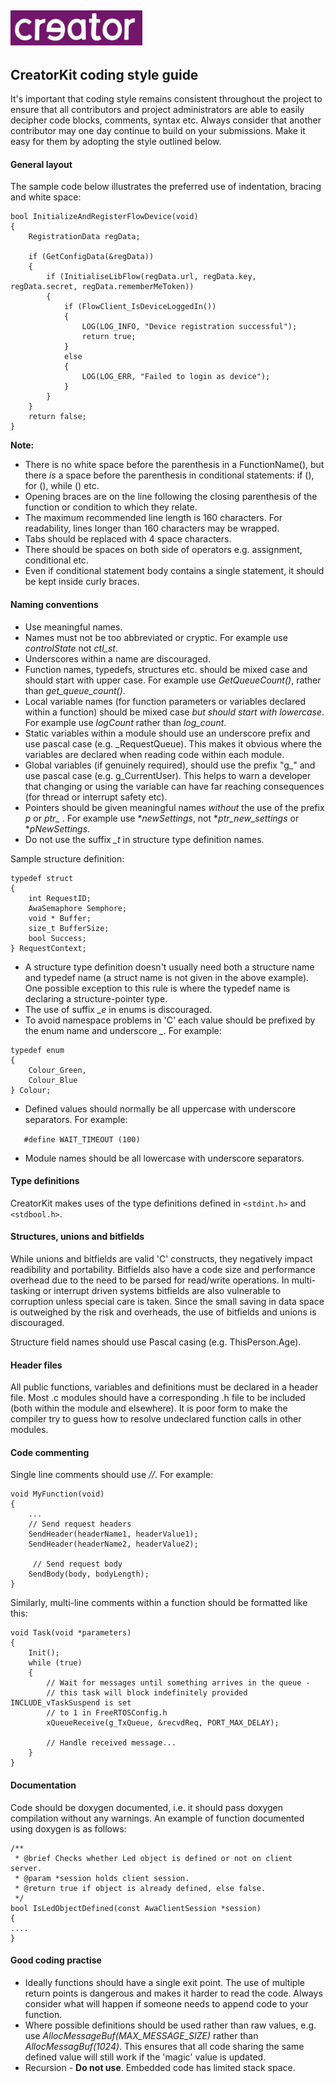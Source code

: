 ![Creator Logo](images/creatorlogo.png)
----

## CreatorKit coding style guide
It's important that coding style remains consistent throughout the project to ensure that all contributors and project administrators are able to easily decipher code blocks, comments, syntax etc. Always consider that another contributor may one day continue to build on your submissions. Make it easy for them by adopting the style outlined below.

#### General layout
The sample code below illustrates the preferred use of indentation, bracing and white space:
```
bool InitializeAndRegisterFlowDevice(void)
{
    RegistrationData regData;

    if (GetConfigData(&regData))
    {
        if (InitialiseLibFlow(regData.url, regData.key, regData.secret, regData.rememberMeToken))
        {
            if (FlowClient_IsDeviceLoggedIn())
            {
                LOG(LOG_INFO, "Device registration successful");
                return true;
            }
            else
            {
                LOG(LOG_ERR, "Failed to login as device");
            }
        }
    }
    return false;
}
```
**Note:**
* There is no white space before the parenthesis in a FunctionName(), but there *is* a space before the parenthesis in conditional statements: if (), for (), while () etc.
* Opening braces are on the line following the closing parenthesis of the function or condition to which they relate.
* The maximum recommended line length is 160 characters. For readability, lines longer than 160 characters may be wrapped.
* Tabs should be replaced with 4 space characters.
* There should be spaces on both side of operators e.g. assignment, conditional etc.
* Even if conditional statement body contains a single statement, it should be kept inside curly braces.

#### Naming conventions
* Use meaningful names.
* Names must not be too abbreviated or cryptic. For example use *controlState* not *ctl_st*.
* Underscores within a name are discouraged.
* Function names, typedefs, structures etc. should be mixed case and should start with upper case. For example use *GetQueueCount()*, rather than *get_queue_count()*.  
* Local variable names (for function parameters or variables declared within a function) should be mixed case *but should start with lowercase*. For example use *logCount* rather than *log_count*.
* Static variables within a module should use an underscore prefix and use pascal case (e.g. _RequestQueue). This makes it obvious where the variables are declared when reading code within each module.
* Global variables (if genuinely required), should use the prefix "g_" and use pascal case (e.g. g_CurrentUser). This helps to warn a developer that changing or using the variable can have far reaching consequences (for thread or interrupt safety etc).
* Pointers should be given meaningful names *without* the use of the prefix  *p* or *ptr_* . For example use **newSettings*, not **ptr_new_settings* or **pNewSettings*.
* Do not use the suffix *_t* in structure type definition names.

 Sample structure definition:
````
typedef struct
{
    int RequestID;
    AwaSemaphore Semphore;
    void * Buffer;
    size_t BufferSize;
    bool Success;
} RequestContext;
````

* A structure type definition doesn't usually need both a structure name and typedef name (a struct name is not given in the above example). One possible exception to this rule is where the typedef name is declaring a structure-pointer type.  
* The use of suffix *_e* in enums is discouraged. 
* To avoid namespace problems in 'C' each value should be prefixed by the enum name and underscore *_*. For example:
````
typedef enum
{
    Colour_Green,
    Colour_Blue
} Colour;
````
* Defined values should normally be all uppercase with underscore separators. For example: 

````    #define WAIT_TIMEOUT (100) ````

* Module names should be all lowercase with underscore separators.

#### Type definitions
CreatorKit makes uses of the type definitions defined in ````<stdint.h>```` and ````<stdbool.h>````.

#### Structures, unions and bitfields
While unions and bitfields are valid 'C' constructs, they negatively impact readibility and portability.
Bitfields also have a code size and performance overhead due to the need to be parsed for read/write operations. In multi-tasking or interrupt driven systems bitfields are also vulnerable to corruption unless special care is taken. Since the small saving in data space is outweighed by the risk and overheads, the use of bitfields and unions is discouraged.

Structure field names should use Pascal casing (e.g. ThisPerson.Age).

#### Header files
All public functions, variables and definitions must be declared in a header file. Most .c modules should have a corresponding .h file to be included (both within the module and elsewhere). It is poor form to make the compiler try to guess how to resolve undeclared function calls in other modules.

#### Code commenting
Single line comments should use *//*. For example:
````
void MyFunction(void)
{
    ...
    // Send request headers
    SendHeader(headerName1, headerValue1);
    SendHeader(headerName2, headerValue2);
 
     // Send request body
    SendBody(body, bodyLength);    
}
````


Similarly, multi-line comments within a function should be formatted like this:
````
void Task(void *parameters)
{
    Init();
    while (true)
    {
        // Wait for messages until something arrives in the queue -
        // this task will block indefinitely provided INCLUDE_vTaskSuspend is set
        // to 1 in FreeRTOSConfig.h
        xQueueReceive(g_TxQueue, &recvdReq, PORT_MAX_DELAY);
 
        // Handle received message...
    }
}
````

#### Documentation
Code should be doxygen documented, i.e. it should pass doxygen compilation without any warnings. An example of function documented using doxygen is as follows:

```
/**
 * @brief Checks whether Led object is defined or not on client server.
 * @param *session holds client session.
 * @return true if object is already defined, else false.
 */
bool IsLedObjectDefined(const AwaClientSession *session)
{
....
}
```

#### Good coding practise
* Ideally functions should have a single exit point. The use of multiple return points is dangerous and makes it harder to read the code. Always consider what will happen if someone needs to append code to your function.
* Where possible definitions should be used rather than raw values, e.g. use *AllocMessageBuf(MAX_MESSAGE_SIZE)* rather than  *AllocMessagBuf(1024)*. This ensures that all code sharing the same defined value will still work if the 'magic' value is updated.
* Recursion - **Do not use**. Embedded code has limited stack space.
